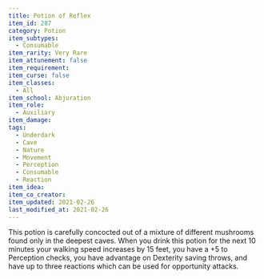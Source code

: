 ```yaml
---
title: Potion of Reflex
item_id: 287
category: Potion
item_subtypes: 
  - Consumable
item_rarity: Very Rare
item_attunement: false
item_requirement: 
item_curse: false
item_classes: 
  - All
item_school: Abjuration
item_role: 
  - Auxiliary
item_damage: 
tags:
  - Underdark
  - Cave
  - Nature
  - Movement
  - Perception
  - Consumable
  - Reaction
item_idea: 
item_co_creator: 
item_updated: 2021-02-26
last_modified_at: 2021-02-26
---
```


This potion is carefully concocted out of a mixture of different mushrooms found only in the deepest caves. When you drink this potion for the next 10 minutes your walking speed increases by 15 feet, you have a +5 to Perception checks, you have advantage on Dexterity saving throws, and have up to three reactions which can be used for opportunity attacks.
